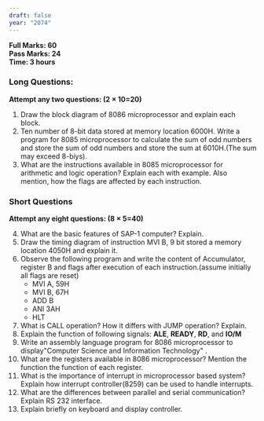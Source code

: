 ```yaml
---
draft: false
year: "2074"
---
```


**Full Marks: 60**\
**Pass Marks: 24**\
**Time: 3 hours**

### Long Questions:

**Attempt any two questions: (2 × 10=20)**

1. Draw the block diagram of 8086 microprocessor and explain each block.
2. Ten number of 8-bit data stored at memory location 6000H. Write a program for 8085
   microprocessor to calculate the sum of odd numbers and store the sum of odd numbers and
   store the sum at 6010H.(The sum may exceed 8-biys).
3. What are the instructions available in 8085 microprocessor for arithmetic and logic
   operation? Explain each with example. Also mention, how the flags are affected by each instruction.

### Short Questions

**Attempt any eight questions: (8 × 5=40)**

4. What are the basic features of SAP-1 computer? Explain.
5. Draw the timing diagram of instruction MVI B, 9 bit stored a memory location 4050H and explain it.
6. Observe the following program and write the content of Accumulator, register B and flags after execution of each instruction.(assume initially all flags are reset)
   - MVI A, 59H
   - MVI B, 67H
   - ADD B
   - ANI 3AH
   - HLT
7. What is CALL operation? How it differs with JUMP operation? Explain.
8. Explain the function of following signals:
   **ALE**, **READY**, **RD**, and **IO/M**
9. Write an assembly language program for 8086 microprocessor to display"Computer Science and Information Technology" .
10. What are the registers available in 8086 microprocessor? Mention the function the function of each register.
11. What is the importance of interrupt in microprocessor based system? Explain how interrupt controller(8259) can be used to handle interrupts.
12. What are the differences between parallel and serial communication? Explain RS 232 interface.
13. Explain briefly on keyboard and display controller.
